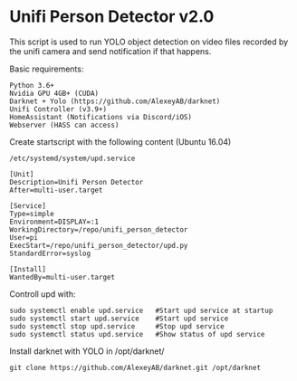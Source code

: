 # Unifi Person Detector v2.0
This script is used to run YOLO object detection on video files recorded by the unifi camera and send notification if that happens.


Basic requirements:
```
Python 3.6+
Nvidia GPU 4GB+ (CUDA)
Darknet + Yolo (https://github.com/AlexeyAB/darknet)
Unifi Controller (v3.9+)
HomeAssistant (Notifications via Discord/iOS)
Webserver (HASS can access)

```

Create startscript with the following content (Ubuntu 16.04)
```
/etc/systemd/system/upd.service

[Unit]
Description=Unifi Person Detector
After=multi-user.target

[Service]
Type=simple
Environment=DISPLAY=:1
WorkingDirectory=/repo/unifi_person_detector
User=pi
ExecStart=/repo/unifi_person_detector/upd.py
StandardError=syslog

[Install]
WantedBy=multi-user.target
```

Controll upd with:
```
sudo systemctl enable upd.service   #Start upd service at startup
sudo systemctl start upd.service    #Start upd service
sudo systemctl stop upd.service     #Stop upd service
sudo systemctl status upd.service   #Show status of upd service
```

Install darknet with YOLO in /opt/darknet/ 
```
git clone https://github.com/AlexeyAB/darknet.git /opt/darknet
```
